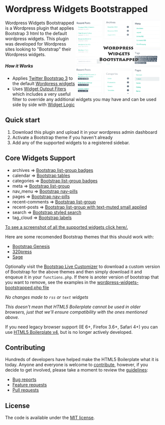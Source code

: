 # Wordpress Widgets Bootstrapped


<img align="right" width="275" src="https://github.com/Wordpress-Development/wordpress-widgets-bootstrapped/blob/master/assets/screenshot.jpg">


Wordpress Widgets Bootstrapped is a Wordpress plugin that applies Bootstrap 3 html to the default wordpress widgets. This plugin was developed for Wordpress sites looking to "Bootstrap" their Wordpress widgets.

##### How it Works

* Applies [Twitter Bootstrap 3](http://getbootstrap.com) to the default [Wordpress widgets](https://codex.wordpress.org/WordPress_Widgets)
* Uses [Widget Output Fiters](https://wordpress.org/plugins/widget-output-filters/) which includes a very useful filter to override any additional widgets you may have and can be used side by side with [Widget Logic](https://wordpress.org/plugins/widget-logic/)

## Quick start

1. Download this plugin and upload it in your wordpress admin dashboard
2. Activate a Bootstrap theme if you haven't already
3. Add any of the supported widgets to a registered sidebar.


## Core Widgets Support

* archives => [Bootstrap list-group badges](http://getbootstrap.com/components/#list-group-badges)
* calendar => [Bootstrap tables](http://getbootstrap.com/css/#tables)
* categories => [Bootstrap list-group badges](http://getbootstrap.com/components/#list-group-badges)
* meta => [Bootstrap list-group](http://getbootstrap.com/components/#list-group)
* nav_menu => [Bootstrap nav-pills](http://getbootstrap.com/components/#nav-pills)
* pages => [Bootstrap nav-pills](http://getbootstrap.com/components/#nav-pills)
* recent-comments => [Bootstrap list-group](http://getbootstrap.com/components/#list-group)
* recent-posts => [Bootstrap list-group with text-muted small applied](http://getbootstrap.com/components/#list-group)
* search => [Bootstrap styled search](]http://codepen.io/bootstrapped/details/YyZOJe/)
* tag_cloud => [Bootstrap labels](http://getbootstrap.com/components/#labels)

[To see a screenshot of all the supported widgets click here/.](https://github.com/Wordpress-Development/wordpress-widgets-bootstrapped/blob/master/assets/screenshot-widgets.jpg
)



Here are some recomended Bootstrap themes that this should work with:
* [Bootstrap Genesis](https://github.com/salcode/bootstrap-genesis)
* [320press](https://github.com/320press/wordpress-bootstrap)
* [Sage](https://github.com/roots/sage)


Optionally visit the [Bootstrap Live Customizer](http://bootstrap-live-customizer.com/) to download a custom version of Bootstrap for the above themes and then simply download it and enqueue it in your `functions.php`. If there is anoter version of bootstrap that you want to remove, see the examples in the [wordpress-widgets-bootstrapped.php file](https://github.com/Wordpress-Development/wordpress-widgets-bootstrapped/blob/master/wordpress-widgets-bootstrapped.php#L130)







_No changes made to `rss` or `text` widgets_

*This doesn't mean that HTML5 Boilerplate cannot be used in older browsers,
just that we'll ensure compatibility with the ones mentioned above.*

If you need legacy browser support (IE 6+, Firefox 3.6+, Safari 4+) you
can use [HTML5 Boilerplate v4](https://github.com/h5bp/html5-boilerplate/tree/v4),
but is no longer actively developed.





## Contributing

Hundreds of developers have helped make the HTML5 Boilerplate what it is
today. Anyone and everyone is welcome to [contribute](CONTRIBUTING.md),
however, if you decide to get involved, please take a moment to review
the [guidelines](CONTRIBUTING.md):

* [Bug reports](CONTRIBUTING.md#bugs)
* [Feature requests](CONTRIBUTING.md#features)
* [Pull requests](CONTRIBUTING.md#pull-requests)


## License

The code is available under the [MIT license](LICENSE.txt).
